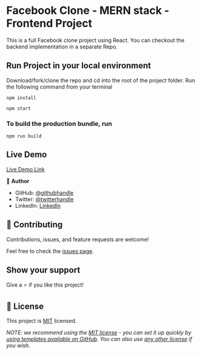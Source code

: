 # Facebook Clone - MERN stack - Frontend Project

This is a full Facebook clone project using React. You can checkout the backend implementation in a separate Repo.

## Run Project in your local environment

Download/fork/clone the repo and cd into the root of the project folder.
Run the following command from your terminal

```
npm install
```

```
npm start
```

### To build the production bundle, run

```
npm run build
```

## Live Demo

[Live Demo Link](https://jamesserengia.com/)

👤 **Author**

- GitHub: [@githubhandle](https://github.com/serengia)
- Twitter: [@twitterhandle](https://twitter.com/JamesSerengia)
- LinkedIn: [LinkedIn](https://linkedin.com/in/James-Serengia)

## 🤝 Contributing

Contributions, issues, and feature requests are welcome!

Feel free to check the [issues page](../../issues/).

## Show your support

Give a ⭐️ if you like this project!

## 📝 License

This project is [MIT](./LICENSE) licensed.

_NOTE: we recommend using the [MIT license](https://choosealicense.com/licenses/mit/) - you can set it up quickly by [using templates available on GitHub](https://docs.github.com/en/communities/setting-up-your-project-for-healthy-contributions/adding-a-license-to-a-repository). You can also use [any other license](https://choosealicense.com/licenses/) if you wish._
